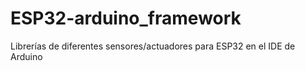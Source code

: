 # ESP32-arduino_framework

Librerías de diferentes sensores/actuadores para ESP32 en el IDE de Arduino
